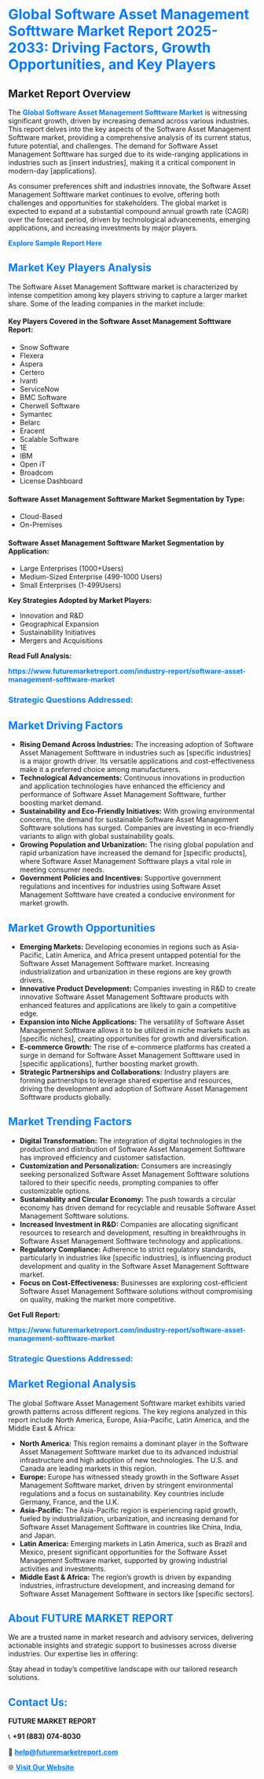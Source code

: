 <h1 style="color: #007BFF;">Global Software Asset Management Softtware Market Report 2025-2033: Driving Factors, Growth Opportunities, and Key Players</h1>

<section id="overview">
<h2>Market Report Overview</h2>
<p>The <a href="https://www.futuremarketreport.com/industry-report/software-asset-management-softtware-market" style="color: #007BFF; text-decoration: none;"><strong>Global Software Asset Management Softtware Market</strong></a> is witnessing significant growth, driven by increasing demand across various industries. This report delves into the key aspects of the Software Asset Management Softtware market, providing a comprehensive analysis of its current status, future potential, and challenges. The demand for Software Asset Management Softtware has surged due to its wide-ranging applications in industries such as [insert industries], making it a critical component in modern-day [applications].</p>
<p>As consumer preferences shift and industries innovate, the Software Asset Management Softtware market continues to evolve, offering both challenges and opportunities for stakeholders. The global market is expected to expand at a substantial compound annual growth rate (CAGR) over the forecast period, driven by technological advancements, emerging applications, and increasing investments by major players.</p>
</section>

<section id="overview">
<p><a href="https://www.futuremarketreport.com/request-sample/reportId=51913" style="color: #007BFF; text-decoration: none;"><strong>Explore Sample Report Here</strong></a></p>
</section>

<section id="key-players">
<h2 style="color: #007BFF;">Market Key Players Analysis</h2>
<p>The Software Asset Management Softtware market is characterized by intense competition among key players striving to capture a larger market share. Some of the leading companies in the market include:</p>
<h4>Key Players Covered in the Software Asset Management Softtware Report:</h4>
<ul><li>Snow Software</li><li>Flexera</li><li>Aspera</li><li>Certero</li><li>Ivanti</li><li>ServiceNow</li><li>BMC Software</li><li>Cherwell Software</li><li>Symantec</li><li>Belarc</li><li>Eracent</li><li>Scalable Software</li><li>1E</li><li>IBM</li><li>Open iT</li><li>Broadcom</li><li>License Dashboard</li></ul>
<h4>Software Asset Management Softtware Market Segmentation by Type:</h4>
<ul><li>Cloud-Based</li><li>On-Premises</li></ul>

<h4>Software Asset Management Softtware Market Segmentation by Application:</h4>
<ul><li>Large Enterprises (1000+Users)</li><li>Medium-Sized Enterprise (499-1000 Users)</li><li>Small Enterprises (1-499Users)</li></ul>
<p><strong>Key Strategies Adopted by Market Players:</strong></p>
<ul>
<li>Innovation and R&D</li>
<li>Geographical Expansion</li>
<li>Sustainability Initiatives</li>
<li>Mergers and Acquisitions</li>
</ul>
</section>

<section>
<p><strong>Read Full Analysis: </strong></p><a href="https://www.futuremarketreport.com/industry-report/software-asset-management-softtware-market" style="color: #007BFF; text-decoration: none;"><strong>https://www.futuremarketreport.com/industry-report/software-asset-management-softtware-market</strong></a>
<h3 style="color: #007BFF;">Strategic Questions Addressed:</h3>
</section>

<section id="driving-factors">
<h2 style="color: #007BFF;">Market Driving Factors</h2>
<ul>
<li><strong>Rising Demand Across Industries:</strong> The increasing adoption of Software Asset Management Softtware in industries such as [specific industries] is a major growth driver. Its versatile applications and cost-effectiveness make it a preferred choice among manufacturers.</li>
<li><strong>Technological Advancements:</strong> Continuous innovations in production and application technologies have enhanced the efficiency and performance of Software Asset Management Softtware, further boosting market demand.</li>
<li><strong>Sustainability and Eco-Friendly Initiatives:</strong> With growing environmental concerns, the demand for sustainable Software Asset Management Softtware solutions has surged. Companies are investing in eco-friendly variants to align with global sustainability goals.</li>
<li><strong>Growing Population and Urbanization:</strong> The rising global population and rapid urbanization have increased the demand for [specific products], where Software Asset Management Softtware plays a vital role in meeting consumer needs.</li>
<li><strong>Government Policies and Incentives:</strong> Supportive government regulations and incentives for industries using Software Asset Management Softtware have created a conducive environment for market growth.</li>
</ul>
</section>

<section id="growth-opportunities">
<h2 style="color: #007BFF;">Market Growth Opportunities</h2>
<ul>
<li><strong>Emerging Markets:</strong> Developing economies in regions such as Asia-Pacific, Latin America, and Africa present untapped potential for the Software Asset Management Softtware market. Increasing industrialization and urbanization in these regions are key growth drivers.</li>
<li><strong>Innovative Product Development:</strong> Companies investing in R&D to create innovative Software Asset Management Softtware products with enhanced features and applications are likely to gain a competitive edge.</li>
<li><strong>Expansion into Niche Applications:</strong> The versatility of Software Asset Management Softtware allows it to be utilized in niche markets such as [specific niches], creating opportunities for growth and diversification.</li>
<li><strong>E-commerce Growth:</strong> The rise of e-commerce platforms has created a surge in demand for Software Asset Management Softtware used in [specific applications], further boosting market growth.</li>
<li><strong>Strategic Partnerships and Collaborations:</strong> Industry players are forming partnerships to leverage shared expertise and resources, driving the development and adoption of Software Asset Management Softtware products globally.</li>
</ul>
</section>

<section id="trending-factors">
<h2 style="color: #007BFF;">Market Trending Factors</h2>
<ul>
<li><strong>Digital Transformation:</strong> The integration of digital technologies in the production and distribution of Software Asset Management Softtware has improved efficiency and customer satisfaction.</li>
<li><strong>Customization and Personalization:</strong> Consumers are increasingly seeking personalized Software Asset Management Softtware solutions tailored to their specific needs, prompting companies to offer customizable options.</li>
<li><strong>Sustainability and Circular Economy:</strong> The push towards a circular economy has driven demand for recyclable and reusable Software Asset Management Softtware solutions.</li>
<li><strong>Increased Investment in R&D:</strong> Companies are allocating significant resources to research and development, resulting in breakthroughs in Software Asset Management Softtware technology and applications.</li>
<li><strong>Regulatory Compliance:</strong> Adherence to strict regulatory standards, particularly in industries like [specific industries], is influencing product development and quality in the Software Asset Management Softtware market.</li>
<li><strong>Focus on Cost-Effectiveness:</strong> Businesses are exploring cost-efficient Software Asset Management Softtware solutions without compromising on quality, making the market more competitive.</li>
</ul>
</section>

<section>
<p><strong>Get Full Report: </strong></p><a href="https://www.futuremarketreport.com/industry-report/software-asset-management-softtware-market" style="color: #007BFF; text-decoration: none;"><strong>https://www.futuremarketreport.com/industry-report/software-asset-management-softtware-market</strong></a>
<h3 style="color: #007BFF;">Strategic Questions Addressed:</h3>
</section>


<section id="regional-analysis">
<h2 style="color: #007BFF;">Market Regional Analysis</h2>
<p>The global Software Asset Management Softtware market exhibits varied growth patterns across different regions. The key regions analyzed in this report include North America, Europe, Asia-Pacific, Latin America, and the Middle East & Africa:</p>
<ul>
<li><strong>North America:</strong> This region remains a dominant player in the Software Asset Management Softtware market due to its advanced industrial infrastructure and high adoption of new technologies. The U.S. and Canada are leading markets in this region.</li>
<li><strong>Europe:</strong> Europe has witnessed steady growth in the Software Asset Management Softtware market, driven by stringent environmental regulations and a focus on sustainability. Key countries include Germany, France, and the U.K.</li>
<li><strong>Asia-Pacific:</strong> The Asia-Pacific region is experiencing rapid growth, fueled by industrialization, urbanization, and increasing demand for Software Asset Management Softtware in countries like China, India, and Japan.</li>
<li><strong>Latin America:</strong> Emerging markets in Latin America, such as Brazil and Mexico, present significant opportunities for the Software Asset Management Softtware market, supported by growing industrial activities and investments.</li>
<li><strong>Middle East & Africa:</strong> The region’s growth is driven by expanding industries, infrastructure development, and increasing demand for Software Asset Management Softtware in sectors like [specific sectors].</li>
</ul>
</section>

<footer>
<h2 style="color: #007BFF;">About FUTURE MARKET REPORT</h2>
<p>We are a trusted name in market research and advisory services, delivering actionable insights and strategic support to businesses across diverse industries. Our expertise lies in offering:</p>

<p>Stay ahead in today’s competitive landscape with our tailored research solutions.</p>

<h2 style="color: #007BFF;">Contact Us:</h2>
<p><strong>FUTURE MARKET REPORT</strong></p>
<p>📞 <strong>+91 (883) 074-8030</strong></p>
<p>📧 <strong><a href="mailto:help@futuremarketreport.com" style="color: #007BFF;">help@futuremarketreport.com</a></strong></p>
<p>🌐 <strong><a href="https://www.futuremarketreport.com/" style="color: #007BFF;">Visit Our Website</a></strong></p>
</footer>